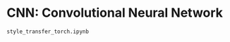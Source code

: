 CNN: Convolutional Neural Network
=================================

```{toctree}
style_transfer_torch.ipynb
```
